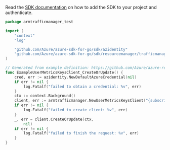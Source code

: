 Read the [SDK documentation](https://github.com/Azure/azure-sdk-for-go/blob/sdk%2Fresourcemanager%2Ftrafficmanager%2Farmtrafficmanager%2Fv1.0.0/sdk/resourcemanager/trafficmanager/armtrafficmanager/README.md) on how to add the SDK to your project and authenticate.

```go
package armtrafficmanager_test

import (
	"context"
	"log"

	"github.com/Azure/azure-sdk-for-go/sdk/azidentity"
	"github.com/Azure/azure-sdk-for-go/sdk/resourcemanager/trafficmanager/armtrafficmanager"
)

// Generated from example definition: https://github.com/Azure/azure-rest-api-specs/tree/main/specification/trafficmanager/resource-manager/Microsoft.Network/stable/2018-08-01/examples/TrafficManagerUserMetricsKeys-PUT.json
func ExampleUserMetricsKeysClient_CreateOrUpdate() {
	cred, err := azidentity.NewDefaultAzureCredential(nil)
	if err != nil {
		log.Fatalf("failed to obtain a credential: %v", err)
	}
	ctx := context.Background()
	client, err := armtrafficmanager.NewUserMetricsKeysClient("{subscription-id}", cred, nil)
	if err != nil {
		log.Fatalf("failed to create client: %v", err)
	}
	_, err = client.CreateOrUpdate(ctx,
		nil)
	if err != nil {
		log.Fatalf("failed to finish the request: %v", err)
	}
}
```
